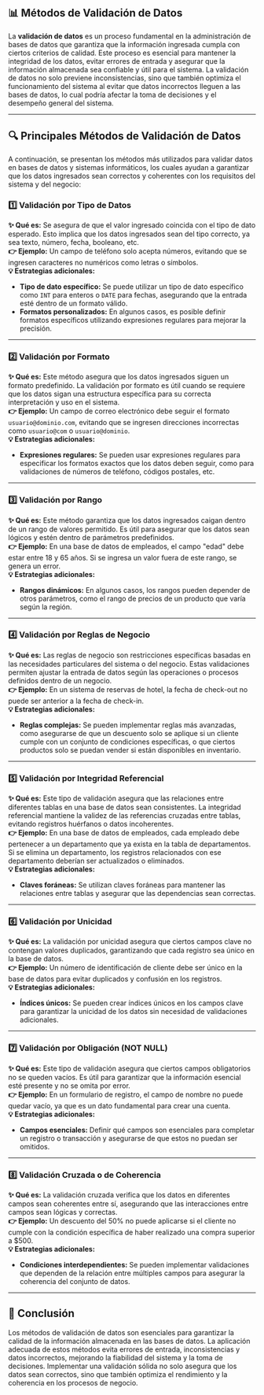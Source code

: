 
## 📊 Métodos de Validación de Datos

La **validación de datos** es un proceso fundamental en la administración de bases de datos que garantiza que la información ingresada cumpla con ciertos criterios de calidad. Este proceso es esencial para mantener la integridad de los datos, evitar errores de entrada y asegurar que la información almacenada sea confiable y útil para el sistema. La validación de datos no solo previene inconsistencias, sino que también optimiza el funcionamiento del sistema al evitar que datos incorrectos lleguen a las bases de datos, lo cual podría afectar la toma de decisiones y el desempeño general del sistema.

---

## 🔍 Principales Métodos de Validación de Datos

A continuación, se presentan los métodos más utilizados para validar datos en bases de datos y sistemas informáticos, los cuales ayudan a garantizar que los datos ingresados sean correctos y coherentes con los requisitos del sistema y del negocio:

### 1️⃣ Validación por Tipo de Datos
**✨ Qué es:** Se asegura de que el valor ingresado coincida con el tipo de dato esperado. Esto implica que los datos ingresados sean del tipo correcto, ya sea texto, número, fecha, booleano, etc.  
**👉 Ejemplo:** Un campo de teléfono solo acepta números, evitando que se ingresen caracteres no numéricos como letras o símbolos.  
**💡 Estrategias adicionales:**  
  - **Tipo de dato específico:** Se puede utilizar un tipo de dato específico como `INT` para enteros o `DATE` para fechas, asegurando que la entrada esté dentro de un formato válido.  
  - **Formatos personalizados:** En algunos casos, es posible definir formatos específicos utilizando expresiones regulares para mejorar la precisión.  

---

### 2️⃣ Validación por Formato
**✨ Qué es:** Este método asegura que los datos ingresados siguen un formato predefinido. La validación por formato es útil cuando se requiere que los datos sigan una estructura específica para su correcta interpretación y uso en el sistema.  
**👉 Ejemplo:** Un campo de correo electrónico debe seguir el formato `usuario@dominio.com`, evitando que se ingresen direcciones incorrectas como `usuario@com` o `usuario@dominio`.  
**💡 Estrategias adicionales:**  
  - **Expresiones regulares:** Se pueden usar expresiones regulares para especificar los formatos exactos que los datos deben seguir, como para validaciones de números de teléfono, códigos postales, etc.  

---

### 3️⃣ Validación por Rango
**✨ Qué es:** Este método garantiza que los datos ingresados caigan dentro de un rango de valores permitido. Es útil para asegurar que los datos sean lógicos y estén dentro de parámetros predefinidos.  
**👉 Ejemplo:** En una base de datos de empleados, el campo "edad" debe estar entre 18 y 65 años. Si se ingresa un valor fuera de este rango, se genera un error.  
**💡 Estrategias adicionales:**  
  - **Rangos dinámicos:** En algunos casos, los rangos pueden depender de otros parámetros, como el rango de precios de un producto que varía según la región.   

---

### 4️⃣ Validación por Reglas de Negocio
**✨ Qué es:** Las reglas de negocio son restricciones específicas basadas en las necesidades particulares del sistema o del negocio. Estas validaciones permiten ajustar la entrada de datos según las operaciones o procesos definidos dentro de un negocio.  
**👉 Ejemplo:** En un sistema de reservas de hotel, la fecha de check-out no puede ser anterior a la fecha de check-in.  
**💡 Estrategias adicionales:**  
  - **Reglas complejas:** Se pueden implementar reglas más avanzadas, como asegurarse de que un descuento solo se aplique si un cliente cumple con un conjunto de condiciones específicas, o que ciertos productos solo se puedan vender si están disponibles en inventario.   

---

### 5️⃣ Validación por Integridad Referencial
**✨ Qué es:** Este tipo de validación asegura que las relaciones entre diferentes tablas en una base de datos sean consistentes. La integridad referencial mantiene la validez de las referencias cruzadas entre tablas, evitando registros huérfanos o datos incoherentes.  
**👉 Ejemplo:** En una base de datos de empleados, cada empleado debe pertenecer a un departamento que ya exista en la tabla de departamentos. Si se elimina un departamento, los registros relacionados con ese departamento deberían ser actualizados o eliminados.  
**💡 Estrategias adicionales:**  
  - **Claves foráneas:** Se utilizan claves foráneas para mantener las relaciones entre tablas y asegurar que las dependencias sean correctas.  

---

### 6️⃣ Validación por Unicidad
**✨ Qué es:** La validación por unicidad asegura que ciertos campos clave no contengan valores duplicados, garantizando que cada registro sea único en la base de datos.  
**👉 Ejemplo:** Un número de identificación de cliente debe ser único en la base de datos para evitar duplicados y confusión en los registros.  
**💡 Estrategias adicionales:**  
  - **Índices únicos:** Se pueden crear índices únicos en los campos clave para garantizar la unicidad de los datos sin necesidad de validaciones adicionales.   

---

### 7️⃣ Validación por Obligación (NOT NULL)
**✨ Qué es:** Este tipo de validación asegura que ciertos campos obligatorios no se queden vacíos. Es útil para garantizar que la información esencial esté presente y no se omita por error.  
**👉 Ejemplo:** En un formulario de registro, el campo de nombre no puede quedar vacío, ya que es un dato fundamental para crear una cuenta.  
**💡 Estrategias adicionales:**  
  - **Campos esenciales:** Definir qué campos son esenciales para completar un registro o transacción y asegurarse de que estos no puedan ser omitidos.  

---

### 8️⃣ Validación Cruzada o de Coherencia
**✨ Qué es:** La validación cruzada verifica que los datos en diferentes campos sean coherentes entre sí, asegurando que las interacciones entre campos sean lógicas y correctas.  
**👉 Ejemplo:** Un descuento del 50% no puede aplicarse si el cliente no cumple con la condición específica de haber realizado una compra superior a $500.  
**💡 Estrategias adicionales:**  
  - **Condiciones interdependientes:** Se pueden implementar validaciones que dependen de la relación entre múltiples campos para asegurar la coherencia del conjunto de datos.  

---

## 🚀 Conclusión

Los métodos de validación de datos son esenciales para garantizar la calidad de la información almacenada en las bases de datos. La aplicación adecuada de estos métodos evita errores de entrada, inconsistencias y datos incorrectos, mejorando la fiabilidad del sistema y la toma de decisiones. Implementar una validación sólida no solo asegura que los datos sean correctos, sino que también optimiza el rendimiento y la coherencia en los procesos de negocio.
